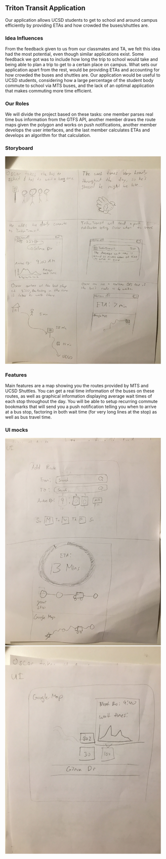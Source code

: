 ## Triton Transit Application
Our application allows UCSD students to get to school and around campus efficiently by providing ETAs and how crowded the buses/shuttles are.

### Idea Influences
From the feedback given to us from our classmates and TA, we felt this idea had the most potential, even though similar applications exist. Some feedback we got was to include how long the trip to school would take and being able to plan a trip to get to a certain place on campus. What sets our application apart from the rest, would be providing ETAs and accounting for how crowded the buses and shuttles are. Our application would be useful to UCSD students, considering how a large percentage of the student body commute to school via MTS buses, and the lack of an optimal application that makes commuting more time efficient.

### Our Roles
We will divide the project based on these tasks:  one member parses real time bus information from the GTFS API, another member draws the route maps given the polygon and works on push notifications, another member develops the user interfaces, and the last member calculates ETAs and develops an algorithm for that calculation. 

### Storyboard
![Storyboard](images/proposal-img.JPG)

### Features
Main features are a map showing you the routes provided by MTS and UCSD Shuttles. You can get a real time information of the buses on these routes, as well as graphical information displaying average wait times of each stop throughout the day. You will be able to setup recurring commute bookmarks that will send you a push notification telling you when to arrive at a bus stop, factoring in both wait time (for very long lines at the stop) as well as bus travel time. 

### UI mocks
![UI1](images/UI1.JPG)
![UI2](images/UI2.JPG)
